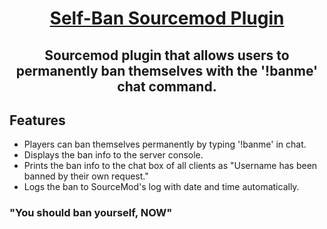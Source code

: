 <h1 align="center"><a href="https://forums.alliedmods.net/showthread.php?p=2805622#post2805622" >Self-Ban Sourcemod Plugin</a></h1>

<h2 align="center">Sourcemod plugin that allows users to permanently ban themselves with the '!banme' chat command.</h2>

## Features

- Players can ban themselves permanently by typing '!banme' in chat.
- Displays the ban info to the server console.
- Prints the ban info to the chat box of all clients as "Username has been banned by their own request."
- Logs the ban to SourceMod's log with date and time automatically.

### "You should ban yourself, NOW"
